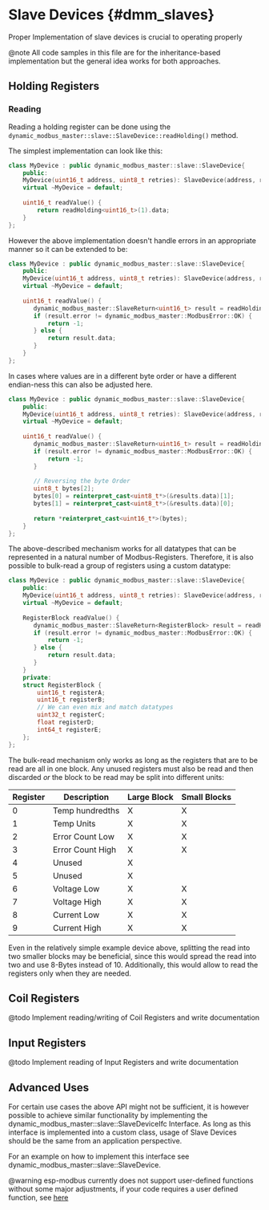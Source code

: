 # Slave Devices {#dmm_slaves}

Proper Implementation of slave devices is crucial to operating properly

@note All code samples in this file are for the inheritance-based implementation but the general idea works for both approaches.

## Holding Registers

### Reading

Reading a holding register can be done using the `dynamic_modbus_master::slave::SlaveDevice::readHolding()` method.

The simplest implementation can look like this:

```c++
class MyDevice : public dynamic_modbus_master::slave::SlaveDevice{
    public:
    MyDevice(uint16_t address, uint8_t retries): SlaveDevice(address, retries) {}
    virtual ~MyDevice = default;
    
    uint16_t readValue() {
        return readHolding<uint16_t>(1).data;
    }
};
```

However the above implementation doesn't handle errors in an appropriate manner so it can be extended to be:

```c++
class MyDevice : public dynamic_modbus_master::slave::SlaveDevice{
    public:
    MyDevice(uint16_t address, uint8_t retries): SlaveDevice(address, retries) {}
    virtual ~MyDevice = default;
    
    uint16_t readValue() {
       dynamic_modbus_master::SlaveReturn<uint16_t> result = readHolding<uint16_t>(1);
       if (result.error != dynamic_modbus_master::ModbusError::OK) {
           return -1;
       } else {
           return result.data;
       }
    }
};
```

In cases where values are in a different byte order or have a different endian-ness this can also be adjusted here.

```c++
class MyDevice : public dynamic_modbus_master::slave::SlaveDevice{
    public:
    MyDevice(uint16_t address, uint8_t retries): SlaveDevice(address, retries) {}
    virtual ~MyDevice = default;
    
    uint16_t readValue() {
       dynamic_modbus_master::SlaveReturn<uint16_t> result = readHolding<uint16_t>(1);
       if (result.error != dynamic_modbus_master::ModbusError::OK) {
           return -1;
       } 
       
       // Reversing the byte Order
       uint8_t bytes[2];
       bytes[0] = reinterpret_cast<uint8_t*>(&results.data)[1];
       bytes[1] = reinterpret_cast<uint8_t*>(&results.data)[0];
       
       return *reinterpret_cast<uint16_t*>(bytes);
    }
};
```

The above-described mechanism works for all datatypes that can be represented in a natural number of Modbus-Registers.
Therefore, it is also possible to bulk-read a group of registers using a custom datatype:

```c++
class MyDevice : public dynamic_modbus_master::slave::SlaveDevice{
    public:
    MyDevice(uint16_t address, uint8_t retries): SlaveDevice(address, retries) {}
    virtual ~MyDevice = default;
    
    RegisterBlock readValue() {
       dynamic_modbus_master::SlaveReturn<RegisterBlock> result = readHolding<RegisterBlock>(1);
       if (result.error != dynamic_modbus_master::ModbusError::OK) {
           return -1;
       } else {
           return result.data;
       }
    }
    private:
    struct RegisterBlock {
        uint16_t registerA;
        uint16_t registerB;
        // We can even mix and match datatypes
        uint32_t registerC;
        float registerD;
        int64_t registerE;
    };
};
```

The bulk-read mechanism only works as long as the registers that are to be read are all in one block.
Any unused registers must also be read and then discarded *or* the block to be read may be split into different
units:

| Register | Description      | Large Block | Small Blocks |
|----------|------------------|-------------|--------------|
| 0        | Temp hundredths  | X           | X            |
| 1        | Temp Units       | X           | X            |
| 2        | Error Count Low  | X           | X            |
| 3        | Error Count High | X           | X            |
| 4        | Unused           | X           |              |
| 5        | Unused           | X           |              |
| 6        | Voltage Low      | X           | X            |
| 7        | Voltage High     | X           | X            |
| 8        | Current Low      | X           | X            |
| 9        | Current High     | X           | X            |

Even in the relatively simple example device above, splitting the read into two smaller blocks may be beneficial,
since this would spread the read into two and use 8-Bytes instead of 10. Additionally, this would allow
to read the registers only when they are needed.

## Coil Registers

@todo Implement reading/writing of Coil Registers and write documentation

## Input Registers

@todo Implement reading of Input Registers and write documentation

## Advanced Uses

For certain use cases the above API might not be sufficient, it is however possible to achieve similar functionality
by implementing the dynamic_modbus_master::slave::SlaveDeviceIfc Interface. As long as this interface is
implemented into a custom class, usage of Slave Devices should be the same from an application perspective.

For an example on how to implement this interface see dynamic_modbus_master::slave::SlaveDevice.

@warning esp-modbus currently does not support user-defined functions without some major adjustments, if your code requires a user defined function, see [here](https://github.com/espressif/esp-modbus/issues/34)